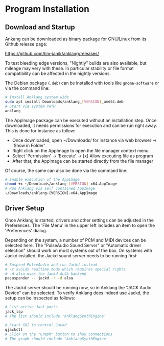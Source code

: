# Program Installation

## Download and Startup

Ankang can be downloaded as binary package for GNU/Linux from
its Github release page:

https://github.com/tim-janik/anklang/releases/

To test bleeding edge versions, "Nightly" builds are also available,
but mileage may very with these. In particular stability or file format
compatibility can be affected in the nightly versions.

The Debian package (`.deb`) can be installed with tools like `gnome-software`
or via the command line:

```sh
# Install Anklang system wide
sudo apt install Downloads/anklang_[VERSION]_amd64.deb
# Start via system PATH
anklang
```

The AppImage package can be executed without an installation step.
Once downloaded, it needs permissions for execution and can be run
right away. This is done for instance as follow:

- Once downloaded, open ~/Downloads/ for instance via web browser → 'Show in Folder'
- Right click on the AppImage to open the file manager context menu
- Select 'Permission' → 'Execute' → [x] Allow executing file as program
- After that, the AppImage can be started directly from the file manager

Of course, the same can also be done via the command line:

```sh
# Enable execution of the AppImage
chmod +x ~/Downloads/anklang-[VERSION]-x64.AppImage
# Run Anklang via self contained AppImage
~/Downloads/anklang-[VERSION]-x64.AppImage
```

## Driver Setup

Once Anklang is started, drivers and other settings can be adjusted
in the Preferences. The 'File Menu' in the upper left includes an
item to open the 'Preferences' dialog.

Depending on the system, a number of PCM and MIDI devices can be selected
here. The "PulseAudio Sound Server" or "Automatic driver selection" should
work on most systems out of the box.
On systems with Jackd installed, the Jackd sound server needs to be
running first:

```sh
# Suspend PulseAudio and run Jackd instead
# -r avoids realtime mode which requires special rights
# -d alsa uses the Jackd ALSA backend
pasuspender -- jackd -r -d alsa
```

The Jackd server should be running now, so in Anklang the
"JACK Audio Device" can be selected.
To verify Anklang does indeed use Jackd, the setup can be
inspected as follows:

```sh
# List active Jack ports
jack_lsp
# The list should include 'AnklangSynthEngine'

# Start GUI to control Jackd
qjackctl
# Click on the "Graph" button to show connections
# The graph should include 'AnklangSynthEngine'
```
